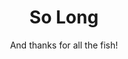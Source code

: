 <div id="header" align="center">
  <h1>
    So Long
  </h1>
  <p>And thanks for all the fish!</p>
</div>
